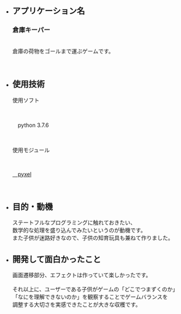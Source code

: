 <ul>
  <li><h2>アプリケーション名</h2></li>
    <p>
      <h3>倉庫キーパー</h3><br>
      <a>倉庫の荷物をゴールまで運ぶゲームです。</a><br>
    </p>
  <br>
  <li><h2>使用技術</h2></li>
    <p>使用ソフト</p><br>
    <p>　python 3.7.6</p><br>
    <p>使用モジュール</p><br>
    <p><a href="https://github.com/kitao/pyxel">&emsp;pyxel</a></p><br>
  
  <li><h2>目的・動機</h2></li>
    <p>
      ステートフルなプログラミングに触れておきたい、<br>
      数学的な処理を盛り込んでみたいというのが動機です。<br>
      また子供が迷路好きなので、子供の知育玩具も兼ねて作りました。<br>
    </p>
  
  <li><h2>開発して面白かったこと</h2></li>
    <p>
      画面遷移部分、エフェクトは作っていて楽しかったです。<br>
      <br>
      それ以上に、ユーザーである子供がゲームの「どこでつまずくのか」<br>
      「なにを理解できないのか」を観察することでゲームバランスを<br>
      調整する大切さを実感できたことが大きな収穫です。<br>
    </p>
</ul>
　
